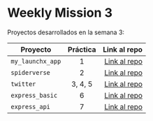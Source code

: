 # Weekly Mission 3

Proyectos desarrollados en la semana 3:

| Proyecto | Práctica | Link al repo |
| ------------- |:-------------:| -----:|
|`my_launchx_app`|1|[Link al repo](https://github.com/HannyCarballo/my_launchx_app.git)|
|`spiderverse`|2|[Link al repo](https://github.com/HannyCarballo/spiderverse.git)|
|`twitter`|3, 4, 5|[Link al repo](https://github.com/HannyCarballo/Twitter.git)|
|`express_basic`|6|[Link al repo](https://github.com/LaunchX-InnovaccionVirtual/MissionNodeJS)|
|`express_api`|7|[Link al repo](https://github.com/LaunchX-InnovaccionVirtual/MissionNodeJS)|

